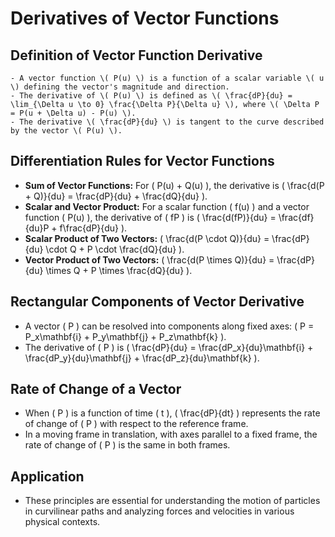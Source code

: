 # Derivatives of Vector Functions

## Definition of Vector Function Derivative

    - A vector function \( P(u) \) is a function of a scalar variable \( u \) defining the vector's magnitude and direction.
    - The derivative of \( P(u) \) is defined as \( \frac{dP}{du} = \lim_{\Delta u \to 0} \frac{\Delta P}{\Delta u} \), where \( \Delta P = P(u + \Delta u) - P(u) \).
    - The derivative \( \frac{dP}{du} \) is tangent to the curve described by the vector \( P(u) \).

## Differentiation Rules for Vector Functions

- **Sum of Vector Functions:** For \( P(u) + Q(u) \), the derivative is \( \frac{d(P + Q)}{du} = \frac{dP}{du} + \frac{dQ}{du} \).
- **Scalar and Vector Product:** For a scalar function \( f(u) \) and a vector function \( P(u) \), the derivative of \( fP \) is \( \frac{d(fP)}{du} = \frac{df}{du}P + f\frac{dP}{du} \).
- **Scalar Product of Two Vectors:** \( \frac{d(P \cdot Q)}{du} = \frac{dP}{du} \cdot Q + P \cdot \frac{dQ}{du} \).
- **Vector Product of Two Vectors:** \( \frac{d(P \times Q)}{du} = \frac{dP}{du} \times Q + P \times \frac{dQ}{du} \).

## Rectangular Components of Vector Derivative

- A vector \( P \) can be resolved into components along fixed axes: \( P = P_x\mathbf{i} + P_y\mathbf{j} + P_z\mathbf{k} \).
- The derivative of \( P \) is \( \frac{dP}{du} = \frac{dP_x}{du}\mathbf{i} + \frac{dP_y}{du}\mathbf{j} + \frac{dP_z}{du}\mathbf{k} \).

## Rate of Change of a Vector

- When \( P \) is a function of time \( t \), \( \frac{dP}{dt} \) represents the rate of change of \( P \) with respect to the reference frame.
- In a moving frame in translation, with axes parallel to a fixed frame, the rate of change of \( P \) is the same in both frames.

## Application

- These principles are essential for understanding the motion of particles in curvilinear paths and analyzing forces and velocities in various physical contexts.
